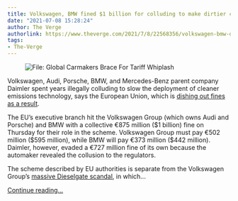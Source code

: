 ```yaml
---
title: Volkswagen, BMW fined $1 billion for colluding to make dirtier cars
date: "2021-07-08 15:28:24"
author: The Verge
authorlink: https://www.theverge.com/2021/7/8/22568356/volkswagen-bmw-daimler-emissions-cartel-fine-audi-porsche-eu
tags:
- The-Verge
---
```

<figure>
      <img alt="File: Global Carmakers Brace For Tariff Whiplash" src="https://cdn.vox-cdn.com/thumbor/aDR3F_siHbDdbfVSJhOSCgdlLWE=/0x0:4000x2667/1310x873/cdn.vox-cdn.com/uploads/chorus_image/image/69556348/989626420.0.jpg" />
    </figure>

  <p id="IMkxPd">Volkswagen, Audi, Porsche, BMW, and Mercedes-Benz parent company Daimler spent years illegally colluding to slow the deployment of cleaner emissions technology, says the European Union, which is <a href="https://ec.europa.eu/commission/presscorner/detail/en/ip_21_3581">dishing out fines as a result</a>.</p>
<p id="dgHabJ">The EU’s executive branch hit the Volkswagen Group (which owns Audi and Porsche) and BMW with a collective €875 million ($1 billion) fine on Thursday for their role in the scheme. Volkswagen Group must pay €502 million ($595 million), while BMW will pay €373 million ($442 million). Daimler, however, evaded a €727 million fine of its own because the automaker revealed the collusion to the regulators.</p>
<p id="2gCst8">The scheme described by EU authorities is separate from the Volkswagen Group’s <a href="https://www.theverge.com/2021/3/26/22352646/volkswagen-dieselgate-investigation-damages-winterkorn-audi">massive Dieselgate scandal</a>, in which...</p>
  <p>
    <a href="https://www.theverge.com/2021/7/8/22568356/volkswagen-bmw-daimler-emissions-cartel-fine-audi-porsche-eu">Continue reading&hellip;</a>
  </p>